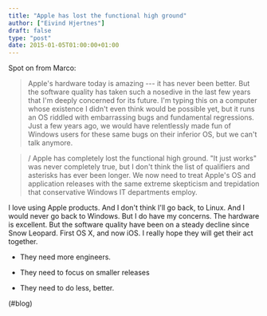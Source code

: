 ```yaml
---
title: "Apple has lost the functional high ground"
author: ["Eivind Hjertnes"]
draft: false
type: "post"
date: 2015-01-05T01:00:00+01:00
---
```


Spot on from Marco:

> Apple's hardware today is amazing --- it has never been better. But
> the software quality has taken such a nosedive in the last few years
> that I'm deeply concerned for its future. I'm typing this on a
> computer whose existence I didn't even think would be possible yet,
> but it runs an OS riddled with embarrassing bugs and fundamental
> regressions. Just a few years ago, we would have relentlessly made fun
> of Windows users for these same bugs on their inferior OS, but we
> can't talk anymore.

<!--quoteend-->

> / Apple has completely lost the functional high ground. "It just
> works" was never completely true, but I don't think the list of
> qualifiers and asterisks has ever been longer. We now need to treat
> Apple's OS and application releases with the same extreme skepticism
> and trepidation that conservative Windows IT departments employ.

I love using Apple products. And I don't think I'll go back, to Linux.
And I would never go back to Windows. But I do have my concerns. The
hardware is excellent. But the software quality have been on a steady
decline since Snow Leopard. First OS X, and now iOS. I really hope they
will get their act together.

-   They need more engineers.

-   They need to focus on smaller releases

-   They need to do less, better.

(#blog)
